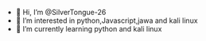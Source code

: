 - 👋 Hi, I’m @SilverTongue-26
- 👀 I’m interested in python,Javascript,jawa and kali linux
- 🌱 I’m currently learning python and kali linux

<!---
SilverTongue-26/SilverTongue-26 is a ✨ special ✨ repository because its `README.md` (this file) appears on your GitHub profile.
You can click the Preview link to take a look at your changes.
--->
